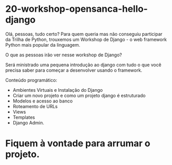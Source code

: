 # 20-workshop-opensanca-hello-django
Olá, pessoas, tudo certo? 
Para quem queria mas não conseguiu participar da Trilha de Python, trouxemos um Workshop  de Django - o web framework Python mais popular da linguagem.

O que as pessoas irão ver nesse workshop de Django? 

Será ministrado uma pequena introdução ao django com  tudo o que você precisa saber para começar a desenvolver usando o framework.

Conteúdo programático: 

- Ambientes Virtuais e Instalação do Django 
- Criar um novo projeto e como um projeto django é estruturado 
- Modelos e acesso ao banco 
- Roteamento de URLs 
- Views 
- Templates 
- Django Admin. 


# Fiquem à vontade para arrumar o projeto.
